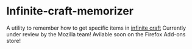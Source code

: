 # Infinite-craft-memorizer
A utility to remember how to get specific items in [infinite craft](https://neal.fun/infinite-craft/)
Currently under review by the Mozilla team! Avilable soon on the Firefox Add-ons store!